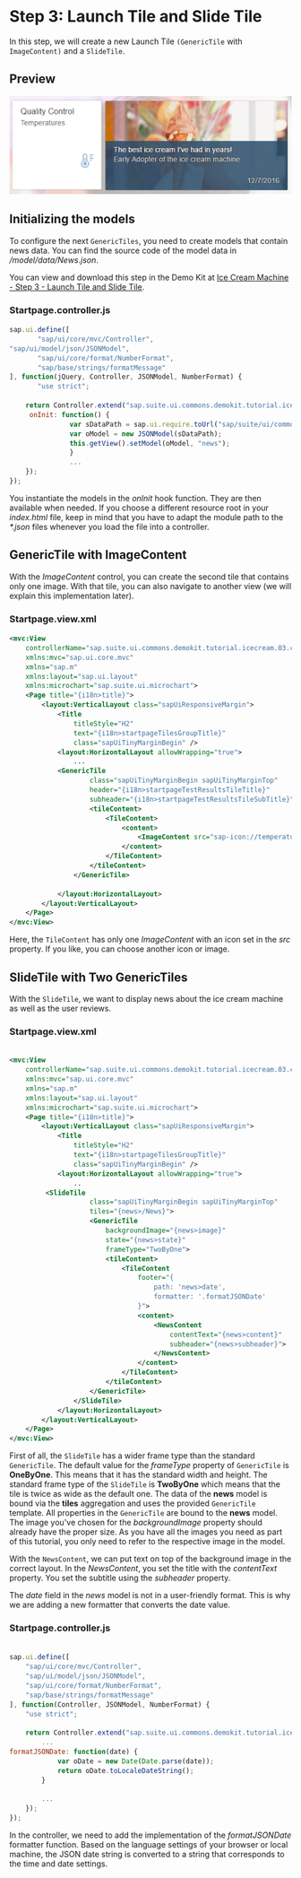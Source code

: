 <!-- loioe1fc950b63e94fd8bfadc557c6b62b7c -->

# Step 3: Launch Tile and Slide Tile

In this step, we will create a new Launch Tile `(GenericTile` with `ImageContent)` and a `SlideTile`.



<a name="loioe1fc950b63e94fd8bfadc557c6b62b7c__section_br1_p3v_m1b"/>

## Preview

 ![](images/Step2_1_61d4039.png) 



<a name="loioe1fc950b63e94fd8bfadc557c6b62b7c__section_bpn_rhg_j1b"/>

## Initializing the models

To configure the next `GenericTiles`, you need to create models that contain news data. You can find the source code of the model data in */model/data/News.json*.

You can view and download this step in the Demo Kit at [Ice Cream Machine - Step 3 - Launch Tile and Slide Tile](https://ui5.sap.com/#/entity/sap.suite.ui.commons.tutorial.icecream/sample/sap.suite.ui.commons.tutorial.icecream.03).



### Startpage.controller.js

```js
sap.ui.define([
       "sap/ui/core/mvc/Controller",
"sap/ui/model/json/JSONModel",
       "sap/ui/core/format/NumberFormat",
       "sap/base/strings/formatMessage"
], function(jQuery, Controller, JSONModel, NumberFormat) {
       "use strict";

    return Controller.extend("sap.suite.ui.commons.demokit.tutorial.icecream.03.controller.Startpage", {
     onInit: function() {
               var sDataPath = sap.ui.require.toUrl("sap/suite/ui/commons/demokit/tutorial/icecream/03/model/data") + "/News.json";
               var oModel = new JSONModel(sDataPath);
               this.getView().setModel(oModel, "news");
               }
               ...
    });
});
```

You instantiate the models in the *onInit* hook function. They are then available when needed. If you choose a different resource root in your *index.html* file, keep in mind that you have to adapt the module path to the *\*.json* files whenever you load the file into a controller.



<a name="loioe1fc950b63e94fd8bfadc557c6b62b7c__section_yc4_wpm_j1b"/>

## GenericTile with ImageContent

With the *ImageContent* control, you can create the second tile that contains only one image. With that tile, you can also navigate to another view \(we will explain this implementation later\).



### Startpage.view.xml

```xml
<mvc:View
    controllerName="sap.suite.ui.commons.demokit.tutorial.icecream.03.controller.Startpage"
    xmlns:mvc="sap.ui.core.mvc"
    xmlns="sap.m"
    xmlns:layout="sap.ui.layout"
    xmlns:microchart="sap.suite.ui.microchart">
    <Page title="{i18n>title}">
        <layout:VerticalLayout class="sapUiResponsiveMargin">
            <Title
                titleStyle="H2"
                text="{i18n>startpageTilesGroupTitle}"
                class="sapUiTinyMarginBegin" />
            <layout:HorizontalLayout allowWrapping="true">
                ...
            <GenericTile
                    class="sapUiTinyMarginBegin sapUiTinyMarginTop"
                    header="{i18n>startpageTestResultsTileTitle}"
                    subheader="{i18n>startpageTestResultsTileSubTitle}">
                    <tileContent>
                        <TileContent>
                            <content>
                                <ImageContent src="sap-icon://temperature" />
                            </content>
                        </TileContent>
                    </tileContent>
                </GenericTile>
                
            </layout:HorizontalLayout>
        </layout:VerticalLayout>
    </Page>
</mvc:View>
```

Here, the `TileContent` has only one *ImageContent* with an icon set in the *src* property. If you like, you can choose another icon or image.



<a name="loioe1fc950b63e94fd8bfadc557c6b62b7c__section_v3z_rsm_j1b"/>

## SlideTile with Two GenericTiles

With the `SlideTile`, we want to display news about the ice cream machine as well as the user reviews.



### Startpage.view.xml

```xml

<mvc:View
    controllerName="sap.suite.ui.commons.demokit.tutorial.icecream.03.controller.Startpage"
    xmlns:mvc="sap.ui.core.mvc"
    xmlns="sap.m"
    xmlns:layout="sap.ui.layout"
    xmlns:microchart="sap.suite.ui.microchart">
    <Page title="{i18n>title}">
        <layout:VerticalLayout class="sapUiResponsiveMargin">
            <Title
                titleStyle="H2"
                text="{i18n>startpageTilesGroupTitle}"
                class="sapUiTinyMarginBegin" />
            <layout:HorizontalLayout allowWrapping="true">
                ..
         <SlideTile
                    class="sapUiTinyMarginBegin sapUiTinyMarginTop"
                    tiles="{news>/News}">
                    <GenericTile
                        backgroundImage="{news>image}"
                        state="{news>state}"
                        frameType="TwoByOne">
                        <tileContent>
                            <TileContent
                                footer="{
                                    path: 'news>date',
                                    formatter: '.formatJSONDate'
                                }">
                                <content>
                                    <NewsContent
                                        contentText="{news>content}"
                                        subheader="{news>subheader}">
                                    </NewsContent>
                                </content>
                            </TileContent>
                        </tileContent>
                    </GenericTile>
                </SlideTile>
            </layout:HorizontalLayout>
        </layout:VerticalLayout>
    </Page>
</mvc:View>
```

First of all, the `SlideTile` has a wider frame type than the standard `GenericTile`. The default value for the *frameType* property of `GenericTile` is **OneByOne**. This means that it has the standard width and height. The standard frame type of the `SlideTile` is **TwoByOne** which means that the tile is twice as wide as the default one. The data of the **news** model is bound via the **tiles** aggregation and uses the provided `GenericTile` template. All properties in the `GenericTile` are bound to the **news** model. The image you've chosen for the *backgroundImage* property should already have the proper size. As you have all the images you need as part of this tutorial, you only need to refer to the respective image in the model.

With the `NewsContent`, we can put text on top of the background image in the correct layout. In the *NewsContent*, you set the title with the *contentText* property. You set the subtitle using the *subheader* property.

The *date* field in the *news* model is not in a user-friendly format. This is why we are adding a new formatter that converts the date value.



### Startpage.controller.js

```js

sap.ui.define([
    "sap/ui/core/mvc/Controller",
    "sap/ui/model/json/JSONModel",
    "sap/ui/core/format/NumberFormat",
    "sap/base/strings/formatMessage"
], function(Controller, JSONModel, NumberFormat) {
    "use strict";

    return Controller.extend("sap.suite.ui.commons.demokit.tutorial.icecream.03.controller.Startpage", {
        ...          
formatJSONDate: function(date) {
            var oDate = new Date(Date.parse(date));
            return oDate.toLocaleDateString();
        }
        
        ...
    });
});
```

In the controller, we need to add the implementation of the *formatJSONDate* formatter function. Based on the language settings of your browser or local machine, the JSON date string is converted to a string that corresponds to the time and date settings.

